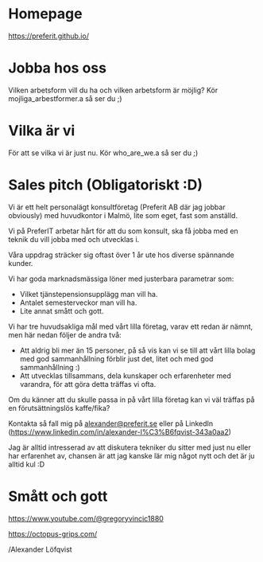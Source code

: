 # Homepage
https://preferit.github.io/
# Jobba hos oss
Vilken arbetsform vill du ha och vilken arbetsform är möjlig?
Kör mojliga_arbestformer.a så ser du ;)
# Vilka är vi
För att se vilka vi är just nu. Kör who_are_we.a så ser du ;) 
# Sales pitch (Obligatoriskt :D)

Vi är ett helt personalägt konsultföretag (Preferit AB där jag jobbar obviously) med huvudkontor i Malmö, lite som eget, fast som anställd.

Vi på PreferIT arbetar hårt för att du som konsult, ska få jobba med en teknik du vill jobba med och utvecklas i.

Våra uppdrag sträcker sig oftast över 1 år ute hos diverse spännande kunder.

Vi har goda marknadsmässiga löner med justerbara parametrar som:
* Vilket tjänstepensionsupplägg man vill ha.
* Antalet semesterveckor man vill ha.
* Lite annat smått och gott.

Vi har tre huvudsakliga mål med vårt lilla företag, varav ett redan är nämnt, men här nedan följer de andra två:
* Att aldrig bli mer än 15 personer, på så vis kan vi se till att vårt lilla bolag med god sammanhållning förblir just det, litet och med god sammanhållning :)
* Att utvecklas tillsammans, dela kunskaper och erfarenheter med varandra, för att göra detta träffas vi ofta.

Om du känner att du skulle passa in på vårt lilla företag kan vi väl träffas på en förutsättningslös kaffe/fika?

Kontakta så fall mig på alexander@preferit.se eller på LinkedIn (https://www.linkedin.com/in/alexander-l%C3%B6fqvist-343a0aa2)

Jag är alltid intresserad av att diskutera tekniker du sitter med just nu eller har erfarenhet av, chansen är att jag kanske lär mig något nytt och det är ju alltid kul :D

# Smått och gott
https://www.youtube.com/@gregoryvincic1880

https://octopus-grips.com/


/Alexander Löfqvist
